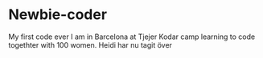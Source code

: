 # Newbie-coder
My first code ever
I am in Barcelona at Tjejer Kodar camp learning to code togethter with 100 women.
Heidi har nu tagit över